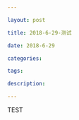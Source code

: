 ```yaml
---

layout: post

title: 2018-6-29-测试

date: 2018-6-29

categories: 

tags: 

description: 

---
```

TEST 